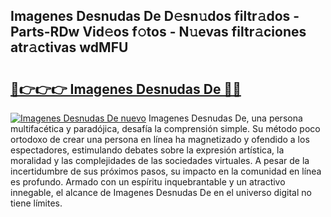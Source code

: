 ## Imagenes Desnudas De D𝚎sn𝚞dos filtr𝚊dos - Parts-RDw Vid𝚎os f𝚘tos - N𝚞evas filtr𝚊ciones atr𝚊ctivas wdMFU

# <h2><a href="http://mbczk9.tromn.icu/?c=Imagenes+Desnudas+De">🔗👉👉👉 Imagenes Desnudas De 🔗🔗</a></h2>

[![Imagenes Desnudas De nuevo](https://i.imgur.com/pEAQMta.gif)](http://mbczk9.tromn.icu/?c=Imagenes+Desnudas+De)
Imagenes Desnudas De, una persona multifacética y paradójica, desafía la comprensión simple. Su método poco ortodoxo de crear una persona en línea ha magnetizado y ofendido a los espectadores, estimulando debates sobre la expresión artística, la moralidad y las complejidades de las sociedades virtuales. A pesar de la incertidumbre de sus próximos pasos, su impacto en la comunidad en línea es profundo. Armado con un espíritu inquebrantable y un atractivo innegable, el alcance de Imagenes Desnudas De en el universo digital no tiene límites.
